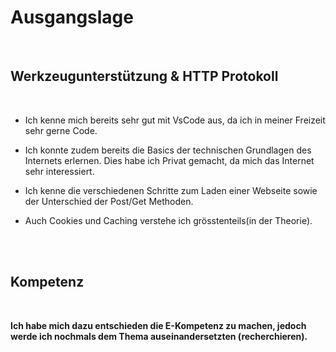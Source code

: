 # Ausgangslage

<br>

## Werkzeugunterstützung & HTTP Protokoll
<br>

- Ich kenne mich bereits sehr gut mit VsCode aus, da ich in meiner Freizeit sehr gerne Code.

 - Ich konnte zudem bereits die Basics der technischen Grundlagen des Internets erlernen. Dies habe ich Privat gemacht, da mich das Internet sehr interessiert.

 - Ich kenne die verschiedenen Schritte zum Laden einer Webseite sowie der Unterschied der Post/Get Methoden. 

- Auch Cookies und Caching verstehe ich grösstenteils(in der Theorie).

<br>
<br>

## Kompetenz
<br>

**Ich habe mich dazu entschieden die E-Kompetenz zu machen, jedoch werde ich nochmals dem Thema auseinandersetzten (recherchieren).**



